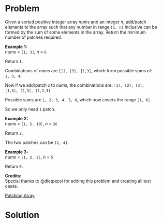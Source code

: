 
# Problem

Given a sorted positive integer array _nums_ and an integer _n_, add/patch
elements to the array such that any number in range `[1, n]` inclusive can be
formed by the sum of some elements in the array. Return the minimum number of
patches required.

**Example 1:**  
_nums_ = `[1, 3]`, _n_ = `6`

Return `1`.

Combinations of _nums_ are `[1], [3], [1,3]`, which form possible sums of: `1,
3, 4`.

Now if we add/patch `2` to _nums_, the combinations are: `[1], [2], [3],
[1,3], [2,3], [1,2,3]`.

Possible sums are `1, 2, 3, 4, 5, 6`, which now covers the range `[1, 6]`.

So we only need `1` patch.

**Example 2:**  
_nums_ = `[1, 5, 10]`, _n_ = `20`

Return `2`.

The two patches can be `[2, 4]`.

**Example 3:**  
_nums_ = `[1, 2, 2]`, _n_ = `5`

Return `0`.

**Credits:**  
Special thanks to [@dietpepsi](https://leetcode.com/discuss/user/dietpepsi)
for adding this problem and creating all test cases.



[Patching Array](https://leetcode.com/problems/patching-array)

# Solution



